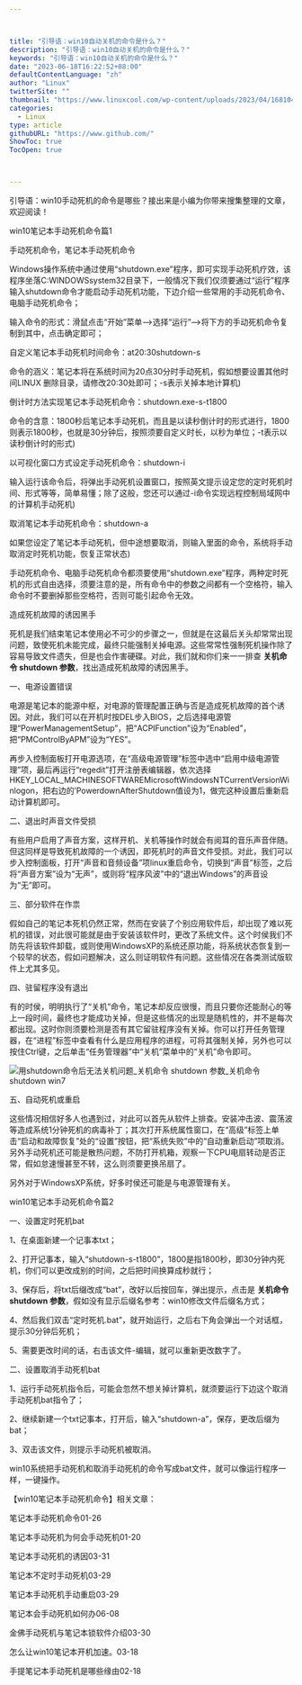 ```yaml
---



title: "引导语：win10自动关机的命令是什么？"
description: "引导语：win10自动关机的命令是什么？"
keywords: "引导语：win10自动关机的命令是什么？"
date: "2023-06-18T16:22:52+08:00"
defaultContentLanguage: "zh"
author: "Linux"
twitterSite: ""
thumbnail: "https://www.linuxcool.com/wp-content/uploads/2023/04/1681041687294_0.jpg"
categories:
  - Linux
type: article
githubURL: "https://www.github.com/"
ShowToc: true
TocOpen: true



---
```


引导语：win10手动死机的命令是哪些？接出来是小编为你带来搜集整理的文章，欢迎阅读！

win10笔记本手动死机命令篇1

手动死机命令，笔记本手动死机命令

Windows操作系统中通过使用“shutdown.exe”程序，即可实现手动死机疗效，该程序坐落C:WINDOWSsystem32目录下，一般情况下我们仅须要通过“运行”程序输入shutdown命令才能启动手动死机功能，下边介绍一些常用的手动死机命令、电脑手动死机命令；

输入命令的形式：滑鼠点击“开始”菜单——>选择“运行”——>将下方的手动死机命令复制到其中，点击确定即可；

自定义笔记本手动死机时间命令：at20:30shutdown-s

命令的涵义：笔记本将在系统时间为20点30分时手动死机，假如想要设置其他时间LINUX 删除目录，请修改20:30处即可；-s表示关掉本地计算机)

倒计时方法实现笔记本手动死机命令：shutdown.exe-s-t1800

命令的含意：1800秒后笔记本手动死机，而且是以读秒倒计时的形式进行，1800则表示1800秒，也就是30分钟后，按照须要自定义时长，以秒为单位；-t表示以读秒倒计时的形式)

以可视化窗口方式设定手动死机命令：shutdown-i

输入运行该命令后，将弹出手动死机设置窗口，按照英文提示设定您的定时死机时间、形式等等，简单易懂；除了这般，您还可以通过-i命令实现远程控制局域网中的计算机手动死机)

取消笔记本手动死机命令：shutdown-a

如果您设定了笔记本手动死机，但中途想要取消，则输入里面的命令，系统将手动取消定时死机功能，恢复正常状态)

手动死机命令、电脑手动死机命令都须要使用“shutdown.exe”程序，两种定时死机的形式自由选择，须要注意的是，所有命令中的参数之间都有一个空格符，输入命令时不要删掉那些空格符，否则可能引起命令无效。

造成死机故障的诱因黑手

死机是我们结束笔记本使用必不可少的步骤之一，但就是在这最后关头却常常出现问题，致使死机未能完成，最终只能强制关掉电源。这些常常性强制死机操作除了容易导致文件遗失，但是也会作害硬碟。对此，我们就和你们来一一排查 **关机命令 shutdown 参数**，找出造成死机故障的诱因黑手。

一、电源设置错误

电源是笔记本的能源中枢，对电源的管理配置正确与否是造成死机故障的首个诱因。对此，我们可以在开机时按DEL步入BIOS，之后选择电源管理“PowerManagementSetup”，把“ACPIFunction”设为“Enabled”，把“PMControlByAPM”设为“YES”。

再步入控制面板打开电源选项，在“高级电源管理”标签中选中“启用中级电源管理”项，最后再运行“regedit”打开注册表编辑器，依次选择HKEY_LOCAL_MACHINESOFTWAREMicrosoftWindowsNTCurrentVersionWinlogon，把右边的’PowerdownAfterShutdown值设为1，做完这种设置后重新启动计算机即可。

二、退出时声音文件受损

有些用户启用了声音方案，这样开机、关机等操作时就会有阅耳的音乐声音伴随。但这同样是导致死机故障的一个诱因，即死机时的声音文件受损。对此，我们可以步入控制面板，打开“声音和音频设备”项linux重启命令，切换到“声音”标签，之后将“声音方案”设为“无声”，或则将“程序风波”中的“退出Windows”的声音设为“无”即可。

三、部分软件在作祟

假如自己的笔记本死机仍然正常，然而在安装了个别应用软件后，却出现了难以死机的错误，对此很可能就是由于安装该软件时，更改了系统文件。这个时侯我们不防先将该软件卸载，或则使用WindowsXP的系统还原功能，将系统状态恢复到一个较早的状态，假如问题解决，这么则证明软件有问题。这些情况在各类测试版软件上尤其多见。

四、驻留程序没有退出

有的时侯，明明执行了“关机”命令，笔记本却反应很慢，而且只要你还能耐心的等上一段时间，最终也才能成功关掉，但是这些情况的出现是随机性的，并不是每次都出现。这时你则须要检测是否有其它留驻程序没有关掉。你可以打开任务管理器，在“进程”标签中查看有什么是应用程序的进程，可将其强制关掉，另外也可以按住Ctrl键，之后单击“任务管理器”中“关机”菜单中的“关机”命令即可。

![用shutdown命令后无法关机问题_关机命令 shutdown 参数_关机命令shutdown win7](https://www.linuxcool.com/wp-content/uploads/2023/04/1681041687294_0.jpg)

五、自动死机或重启

这些情况相信好多人也遇到过，对此可以首先从软件上排查。安装冲击波、震荡波等造成系统1分钟死机的病毒补丁；其次打开系统属性窗口，在“高级”标签上单击“启动和故障恢复”处的“设置”按钮，把“系统失败”中的“自动重新启动”项取消。另外手动死机还可能是散热问题，不防打开机箱，观察一下CPU电扇转动是否正常，假如怠速慢甚至不转，这么则须要更换吊扇了。

另外对于WindowsXP系统，好多时侯还可能是与电源管理有关。

win10笔记本手动死机命令篇2

一、设置定时死机bat

1、在桌面新建一个记事本txt；

2、打开记事本，输入“shutdown-s-t1800”，1800是指1800秒，即30分钟内死机，你们可以更改成别的时间，之后把时间换算成秒就行；

3、保存后，将txt后缀改成“bat”，改好以后按回车，弹出提示，点击是 **关机命令 shutdown 参数**，假如没有显示后缀名参考：win10修改文件后缀名方式；

4、然后我们双击“定时死机.bat”，就开始运行，之后右下角会弹出一个对话框，提示30分钟后死机；

5、需要更改时间的话，右击该文件-编辑，就可以重新更改数字了。

二、设置取消手动死机bat

1、运行手动死机指令后，可能会忽然不想关掉计算机，就须要运行下边这个取消手动死机bat指令了；

2、继续新建一个txt记事本，打开后，输入“shutdown-a”，保存，更改后缀为bat；

3、双击该文件，则提示手动死机被取消。

win10系统把手动死机和取消手动死机的命令写成bat文件，就可以像运行程序一样，一键操作。

【win10笔记本手动死机命令】相关文章：

笔记本手动死机命令01-26

笔记本手动死机为何会手动死机01-20

笔记本手动死机的诱因03-31

笔记本不定时手动死机03-29

笔记本手动死机手动重启03-29

笔记本会手动死机如何办06-08

金佛手动死机与笔记本锁软件介绍03-30

怎么让win10笔记本开机加速。03-18

手提笔记本手动死机是哪些缘由02-18
